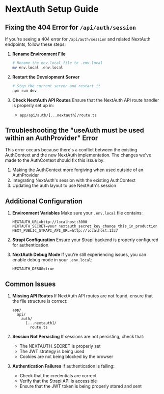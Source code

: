 # NextAuth Setup Guide

## Fixing the 404 Error for `/api/auth/session`

If you're seeing a 404 error for `/api/auth/session` and related NextAuth endpoints, follow these steps:

1. **Rename Environment File**
   ```bash
   # Rename the env.local file to .env.local
   mv env.local .env.local
   ```

2. **Restart the Development Server**
   ```bash
   # Stop the current server and restart it
   npm run dev
   ```

3. **Check NextAuth API Routes**
   Ensure that the NextAuth API route handler is properly set up in:
   - `app/api/auth/[...nextauth]/route.ts`

## Troubleshooting the "useAuth must be used within an AuthProvider" Error

This error occurs because there's a conflict between the existing AuthContext and the new NextAuth implementation. The changes we've made to the AuthContext should fix this issue by:

1. Making the AuthContext more forgiving when used outside of an AuthProvider
2. Integrating NextAuth's session with the existing AuthContext
3. Updating the auth layout to use NextAuth's session

## Additional Configuration

1. **Environment Variables**
   Make sure your `.env.local` file contains:
   ```
   NEXTAUTH_URL=http://localhost:3000
   NEXTAUTH_SECRET=your_nextauth_secret_key_change_this_in_production
   NEXT_PUBLIC_STRAPI_API_URL=http://localhost:1337
   ```

2. **Strapi Configuration**
   Ensure your Strapi backend is properly configured for authentication.

3. **NextAuth Debug Mode**
   If you're still experiencing issues, you can enable debug mode in your `.env.local`:
   ```
   NEXTAUTH_DEBUG=true
   ```

## Common Issues

1. **Missing API Routes**
   If NextAuth API routes are not found, ensure that the file structure is correct:
   ```
   app/
     api/
       auth/
         [...nextauth]/
           route.ts
   ```

2. **Session Not Persisting**
   If sessions are not persisting, check that:
   - The NEXTAUTH_SECRET is properly set
   - The JWT strategy is being used
   - Cookies are not being blocked by the browser

3. **Authentication Failures**
   If authentication is failing:
   - Check that the credentials are correct
   - Verify that the Strapi API is accessible
   - Ensure that the JWT token is being properly stored and sent 